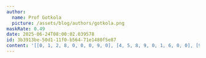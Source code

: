 ```yaml
---
author:
  name: Prof Gotkola
  picture: /assets/blog/authors/gotkola.png
maskRate: 0.49
date: 2025-06-24T08:00:02.039578
id: 3b3913be-50d1-11f0-b564-71e1480f5e87
content: '[[0, 1, 2, 8, 0, 0, 0, 9, 0], [4, 5, 8, 9, 0, 1, 6, 0, 0], [9, 0, 0, 4, 0, 5, 8, 1, 2], [8, 9, 6, 0, 4, 2, 7, 0, 0], [0, 4, 3, 0, 0, 0, 0, 0, 0], [7, 0, 0, 0, 8, 0, 0, 0, 9], [0, 8, 0, 2, 3, 4, 9, 7, 0], [0, 6, 0, 7, 1, 0, 5, 0, 3], [3, 7, 9, 0, 0, 0, 0, 2, 0]]'
---
```

